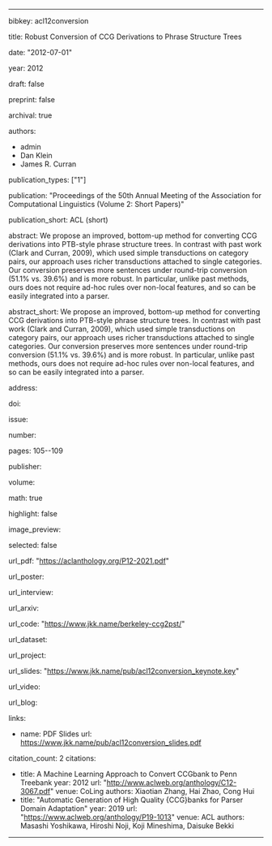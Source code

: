 ---

bibkey: acl12conversion

title: Robust Conversion of CCG Derivations to Phrase Structure Trees

date: "2012-07-01"

year: 2012

draft: false

preprint: false

archival: true

authors: 
- admin
- Dan Klein
- James R. Curran

publication_types: ["1"]

publication: "Proceedings of the 50th Annual Meeting of the Association for Computational Linguistics (Volume 2: Short Papers)"

publication_short: ACL (short)

abstract: We propose an improved, bottom-up method for converting CCG derivations into PTB-style phrase structure trees. In contrast with past work (Clark and Curran, 2009), which used simple transductions on category pairs, our approach uses richer transductions attached to single categories. Our conversion preserves more sentences under round-trip conversion (51.1% vs. 39.6%) and is more robust. In particular, unlike past methods, ours does not require ad-hoc rules over non-local features, and so can be easily integrated into a parser.

abstract_short: We propose an improved, bottom-up method for converting CCG derivations into PTB-style phrase structure trees. In contrast with past work (Clark and Curran, 2009), which used simple transductions on category pairs, our approach uses richer transductions attached to single categories. Our conversion preserves more sentences under round-trip conversion (51.1% vs. 39.6%) and is more robust. In particular, unlike past methods, ours does not require ad-hoc rules over non-local features, and so can be easily integrated into a parser.

address: 

doi: 

issue: 

number: 

pages: 105--109

publisher: 

volume: 

math: true

highlight: false

image_preview: 

selected: false

url_pdf: "https://aclanthology.org/P12-2021.pdf"

url_poster: 

url_interview: 

url_arxiv: 

url_code: "https://www.jkk.name/berkeley-ccg2pst/"

url_dataset: 

url_project: 

url_slides: "https://www.jkk.name/pub/acl12conversion_keynote.key"

url_video: 

url_blog: 

links: 
- name: PDF Slides
  url: https://www.jkk.name/pub/acl12conversion_slides.pdf

citation_count: 2
citations:
- title: A Machine Learning Approach to Convert CCGbank to Penn Treebank
  year: 2012
  url: "http://www.aclweb.org/anthology/C12-3067.pdf"
  venue: CoLing
  authors: Xiaotian Zhang, Hai Zhao, Cong Hui
- title: "Automatic Generation of High Quality {CCG}banks for Parser Domain Adaptation"
  year: 2019
  url: "https://www.aclweb.org/anthology/P19-1013"
  venue: ACL
  authors: Masashi Yoshikawa, Hiroshi Noji, Koji Mineshima, Daisuke Bekki


---